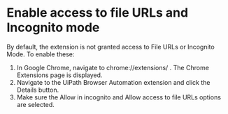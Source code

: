 ﻿# Enable access to file URLs and Incognito mode

By default, the extension is not granted access to File URLs or Incognito Mode. To enable these:

1. In Google Chrome, navigate to chrome://extensions/ . The Chrome Extensions page is displayed.
2. Navigate to the UiPath Browser Automation extension and click the Details button.
3. Make sure the Allow in incognito and Allow access to file URLs options are selected.
